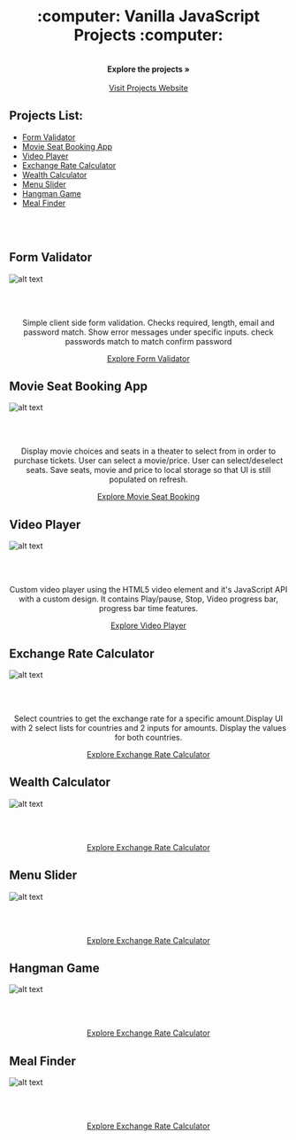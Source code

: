 
<p align="center">
  <h1 align="center">:computer: Vanilla JavaScript Projects :computer:</h1>
  <p align="center">
    <br />
    <strong>Explore the projects »</strong>
    <br />
    <br />
    <a href="https://vanilla-javascript-projects.netlify.app/">Visit Projects Website</a>
  </p>
</p>

## Projects List:

* [Form Validator](#form-validator)
* [Movie Seat Booking App](#movie-seat-booking-app)
* [Video Player](#video-player)
* [Exchange Rate Calculator](#exchange-rate-calculator)
* [Wealth Calculator](#wealth-calculator)
* [Menu Slider](#menu-slider)
* [Hangman Game](#hangman-game)
* [Meal Finder](#meal-finder)
<br />
<br />


## Form Validator
![alt text](https://github.com/zeeshanhshaheen/vanilla-javascript-projects/blob/master/images/form2.PNG)

<br />
<br />


<p align="center">Simple client side form validation. Checks required, length, email and password match. Show error messages under specific inputs. check passwords match to match confirm password</p>
<p align="center">
<a href="https://registrationformvalidation.netlify.app/">Explore Form Validator</a>
</p>

## Movie Seat Booking App
![alt text](https://github.com/zeeshanhshaheen/vanilla-javascript-projects/blob/master/images/seat2.PNG)

<br />
<br />


<p align="center">Display movie choices and seats in a theater to select from in order to purchase tickets. User can select a movie/price. User can select/deselect seats. Save seats, movie and price to local storage so that UI is still populated on refresh.</p>
<p align="center">
<a href="https://seatbookingapp.netlify.app/">Explore Movie Seat Booking</a>
</p>

## Video Player
![alt text](https://github.com/zeeshanhshaheen/vanilla-javascript-projects/blob/master/images/videoplayer.PNG)

<br />
<br />


<p align="center">Custom video player using the HTML5 video element and it's JavaScript API with a custom design. It contains Play/pause, Stop, Video progress bar, progress bar time features.</p>
<p align="center">
<a href="https://customvideo-player.netlify.app/">Explore Video Player</a>
</p>

## Exchange Rate Calculator
![alt text](https://github.com/zeeshanhshaheen/vanilla-javascript-projects/blob/master/images/exchange2.PNG)

<br />
<br />


<p align="center">Select countries to get the exchange rate for a specific amount.Display UI with 2 select lists for countries and 2 inputs for amounts. Display the values for both countries.</p>
<p align="center">
<a href="https://moneyexchangerate.netlify.app/">Explore Exchange Rate Calculator</a>
</p>

## Wealth Calculator
![alt text](https://github.com/zeeshanhshaheen/vanilla-javascript-projects/blob/master/images/DOM2.PNG)

<br />
<br />


<p align="center" Project to learn high order array methods and DOM manipulation. Used forEach() to loop and output user/wealth. Used map() to double wealth. Used filter() to filter only millionaires. Used sort() to sort by wealth. Used reduce() to add all wealth.</p>
<p align="center">
<a href="https://wealthcalculator.netlify.app/">Explore Exchange Rate Calculator</a>
</p>
                                               
 
 
 ## Menu Slider
![alt text](https://github.com/zeeshanhshaheen/vanilla-javascript-projects/blob/master/images/slider4.PNG)

<br />
<br />


<p align="center" Simple landing page with sliding menu and modal. Created and style landing page. Style side nav and modal. Added functionality to make menu open/close on button click. Added functionality to make modal open/close on button click.</p>
<p align="center">
<a href="https://menuslider.netlify.app/">Explore Exchange Rate Calculator</a>
</p>

 ## Hangman Game
![alt text](https://github.com/zeeshanhshaheen/vanilla-javascript-projects/blob/master/images/hangman2.PNG)

<br />
<br />


<p align="center" Select a letter to figure out a hidden word in a set amount of chances.</p>
<p align="center">
<a href="https://hangamngame.netlify.app/">Explore Exchange Rate Calculator</a>
</p>


 ## Meal Finder 
![alt text](https://github.com/zeeshanhshaheen/vanilla-javascript-projects/blob/master/images/meal2.PNG)

<br />
<br />


<p align="center" Search and generate random meals from the themealdb.com API.</p>
<p align="center">
<a href="https://findyourmealreciepi.netlify.app/">Explore Exchange Rate Calculator</a>
</p>
                                             
 
